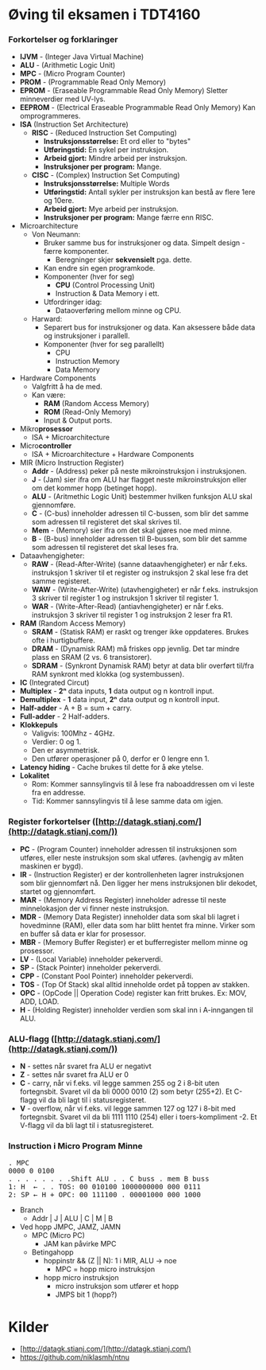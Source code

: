 # Øving til eksamen i TDT4160

### Forkortelser og forklaringer
 - **IJVM**  -  (Integer Java Virtual Machine)
 - **ALU**   -  (Arithmetic Logic Unit)
 - **MPC**   -  (Micro Program Counter)
 - **PROM**  -  (Programmable Read Only Memory)
 - **EPROM** -  (Eraseable Programmable Read Only Memory) Sletter minneverdier med UV-lys.
 - **EEPROM** -  (Electrical Eraseable Programmable Read Only Memory) Kan omprogrammeres.
 - **ISA** (Instruction Set Architecture)
   - **RISC**  -  (Reduced Instruction Set Computing)
     - **Instruksjonsstørrelse:** Et ord eller to "bytes"
     - **Utføringstid:** En sykel per instruksjon.
     - **Arbeid gjort:** Mindre arbeid per instruksjon.
     - **Instruksjoner per program:** Mange.
   - **CISC**  -  (Complex) Instruction Set Computing)
     - **Instruksjonsstørrelse:** Multiple Words
     - **Utføringstid:** Antall sykler per instruksjon kan bestå av flere 1ere og 10ere.
     - **Arbeid gjort:** Mye arbeid per instruksjon.
     - **Instruksjoner per program:** Mange færre enn RISC.
 - Microarchitecture
   - Von Neumann:
     - Bruker samme bus for instruksjoner og data. Simpelt design - færre komponenter.
       - Beregninger skjer **sekvensielt** pga. dette.
     - Kan endre sin egen programkode.
     - Komponenter (hver for seg)
       - **CPU** (Control Processing Unit)
       - Instruction & Data Memory i ett.
     - Utfordringer idag:
       - Dataoverføring mellom minne og CPU.
   - Harward:
     - Separert bus for instruksjoner og data. Kan aksessere både data og instruksjoner i parallell.
     - Komponenter (hver for seg parallellt)
       - CPU
       - Instruction Memory
       - Data Memory
 - Hardware Components
   - Valgfritt å ha de med.
   - Kan være:
     - **RAM** (Random Access Memory)
     - **ROM** (Read-Only Memory)
     - Input & Output ports.
 - Mikro**prosessor**
   - ISA + Microarchitecture
 - Micro**controller**
   - ISA + Microarchitecture + Hardware Components
 - MIR (Micro Instruction Register)
   - **Addr**  -  (Address)                peker på neste mikroinstruksjon i instruksjonen.
   - **J**     -  (Jam)                    sier ifra om ALU har flagget neste mikroinstruksjon eller om det kommer hopp (betinget hopp).
   - **ALU**   -  (Aritmethic Logic Unit)  bestemmer hvilken funksjon ALU skal gjennomføre.
   - **C**     -  (C-bus)                  inneholder adressen til C-bussen, som blir det samme som adressen til registeret det skal skrives til.
   - **Mem**   -  (Memory)                 sier ifra om det skal gjøres noe med minne.
   - **B**     -  (B-bus)                  inneholder adressen til B-bussen, som blir det samme som adressen til registeret det skal leses fra.
 - Dataavhengigheter:
   - **RAW**  -  (Read-After-Write)   (sanne dataavhengigheter) er når f.eks. instruksjon 1 skriver til et register og instruksjon 2 skal lese fra det samme registeret.
   - **WAW**  -  (Write-After-Write)  (utavhengigheter) er når f.eks. instruksjon 3 skriver til register 1 og instruksjon 1 skriver til register 1.
   - **WAR**  -  (Write-After-Read)   (antiavhengigheter) er når f.eks. instruksjon 3 skriver til register 1 og instruksjon 2 leser fra R1.
 - **RAM** (Random Access Memory)
   - **SRAM**   - (Statisk RAM)             er raskt og trenger ikke oppdateres. Brukes ofte i hurtigbuffere.
   - **DRAM**   - (Dynamisk RAM)            må friskes opp jevnlig. Det tar mindre plass en SRAM (2 vs. 6 transistorer).
   - **SDRAM**  - (Synkront Dynamisk RAM)   betyr at data blir overført til/fra RAM synkront med klokka (og systembussen).
 - **IC** (Integrated Circut)
 - **Multiplex** - **2ⁿ** data inputs, **1** data output og n kontroll input.
 - **Demultiplex** - **1** data input, **2ⁿ** data output og n kontroll input.
 - **Half-adder** - A + B = sum + carry.
 - **Full-adder** - 2 Half-adders.
 - **Klokkepuls**
   - Valigvis: 100Mhz - 4GHz.
   - Verdier: 0 og 1.
   - Den er asymmetrisk.
   - Den utfører operasjoner på 0, derfor er 0 lengre enn 1.
 - **Latency hiding** - Cache brukes til dette for å øke ytelse.
 - **Lokalitet**
   - Rom: Kommer sannsylingvis til å lese fra naboaddressen om vi leste fra en addresse.
   - Tid: Kommer sannsylingvis til å lese samme data om igjen.

### Register forkortelser ([http://datagk.stianj.com/](http://datagk.stianj.com/))
 - **PC**    -  (Program Counter)            inneholder adressen til instruksjonen som utføres, eller neste instruksjon som skal utføres. (avhengig av måten maskinen er bygd).
 - **IR**    -  (Instruction Register)       er der kontrollenheten lagrer instruksjonen som blir gjennomført nå. Den ligger her mens instruksjonen blir dekodet, startet og gjennomført.
 - **MAR**   -  (Memory Address Register)    inneholder adresse til neste minnelokasjon der vi finner neste instruksjon.
 - **MDR**   -  (Memory Data Register)       inneholder data som skal bli lagret i hovedminne (RAM), eller data som har blitt hentet fra minne. Virker som en buffer så data er klar for prosessor.
 - **MBR**   -  (Memory Buffer Register)     er et bufferregister mellom minne og prosessor.
 - **LV**    -  (Local Variable)             inneholder pekerverdi.
 - **SP**    -  (Stack Pointer)              inneholder pekerverdi.
 - **CPP**   -  (Constant Pool Pointer)      inneholder pekerverdi.
 - **TOS**   -  (Top Of Stack)               skal alltid inneholde ordet på toppen av stakken.
 - **OPC**   -  (OpCode || Operation Code)   register kan fritt brukes. Ex: MOV, ADD, LOAD.
 - **H**     -  (Holding Register)           inneholder verdien som skal inn i A-inngangen til ALU.

### ALU-flagg ([http://datagk.stianj.com/](http://datagk.stianj.com/))
 - **N** - settes når svaret fra ALU er negativt
 - **Z** - settes når svaret fra ALU er 0
 - **C** - carry, når vi f.eks. vil legge sammen 255 og 2 i 8-bit uten fortegnsbit. Svaret vil da bli 0000 0010 (2) som betyr (255+2). Et C-flagg vil da bli lagt til i statusregisteret.
 - **V** - overflow, når vi f.eks. vil legge sammen 127 og 127 i 8-bit med fortegnsbit. Svaret vil da bli 1111 1110 (254) eller i toers-kompliment -2. Et V-flagg vil da bli lagt til i statusregisteret.

### Instruction i Micro Program Minne
<pre>
. MPC
0000 0 0100
. . . . . . . .Shift ALU . . C buss . mem B buss
1: H  ← . . TOS: 00 010100 1000000000 000 0111
2: SP ← H + OPC: 00 111100 . 00001000 000 1000
</pre>

 - Branch
   - Addr | J | ALU | C | M | B
 - Ved hopp JMPC, JAMZ, JAMN
   - MPC (Micro PC)
     - JAM kan påvirke MPC
   - Betingahopp
     - hoppinstr && (Z || N): 1 i MIR, ALU -> noe
       - MPC = hopp micro instruksjon
     - hopp micro instruksjon
       - micro instruksjon som utfører et hopp
       - JMPS bit 1 (hopp?)

# Kilder
- [http://datagk.stianj.com/](http://datagk.stianj.com/)
- https://github.com/niklasmh/ntnu
